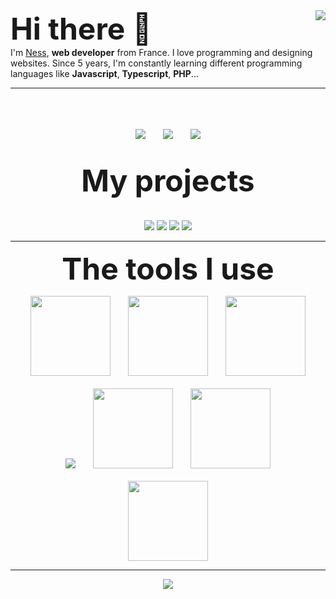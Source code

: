 
<img align="right" src="https://github-readme-stats.vercel.app/api?username=nessmc&count_private=true&show_icons=true&hide_border=true" />
<font size="10">
<b>
Hi there 👋
</b>
</font>
<br>
I'm <a href="https://nessmc.fr">Ness</a>, <b>web developer</b> from France. I love programming and designing websites. Since 5 years, I'm constantly learning different programming languages like <b>Javascript</b>, <b>Typescript</b>, <b>PHP</b>...

___

<p align="center">
	<br>
	<br>
	<br>
	<img src="http://img.shields.io/badge/Discord-%40Ness%239999-7289DA?style=for-the-badge" />
	&nbsp;&nbsp;&nbsp;&nbsp;&nbsp;
	<img src="http://img.shields.io/badge/Twiter-%40Ness40661033-1DA1F2?style=for-the-badge" />
	&nbsp;&nbsp;&nbsp;&nbsp;&nbsp;
	<img src="http://img.shields.io/badge/Instagram-%40nessmc.contact-E1306C?style=for-the-badge" />
	<br>
	<br>
	<br>
	<font size="10">
		<b>
			My projects
		</b>
	</font>
	<br>
	<br>
	<br>
	<img src="https://github-readme-stats.vercel.app/api/pin/?username=NessMC&repo=popscript&title_color=2b7489&bg_color=181a1b&text_color=fffefe" />
	<img src="https://github-readme-stats.vercel.app/api/pin/?username=Objective-HTML&repo=objective-html&title_color=f1e05a&bg_color=181a1b&text_color=fffefe" />
	<img src="https://github-readme-stats.vercel.app/api/pin/?username=NessMC&repo=css-framework&title_color=f1e05a&bg_color=181a1b&text_color=fffefe" />
	<img src="https://github-readme-stats.vercel.app/api/pin/?username=NessMC&repo=javaskript&title_color=2b7489&bg_color=181a1b&text_color=fffefe" />
	
</p>

___

<p align="center">
	<font size="10">
		<b>
		The tools I use
		</b>
	</font>
</p>

<p align="center">
	<img src="https://www.split.io/wp-content/uploads/2020/03/javascript-logo.png" width="128"/>
	&nbsp;&nbsp;&nbsp;&nbsp;&nbsp;
	<img src="https://cdn.iconscout.com/icon/free/png-512/typescript-1174965.png" width="128"/>
	&nbsp;&nbsp;&nbsp;&nbsp;&nbsp;
	<img src="https://equestsolutions.net/wp-content/uploads/2014/08/php-logo.jpg" width="128" />
	<br>
	<br>
	<img src="https://fr.nuxtjs.org/logos/nuxt-emoji.png" />
	&nbsp;&nbsp;&nbsp;&nbsp;&nbsp;
	<img src="https://vuejs.org/images/logo.png" width="128" />
	&nbsp;&nbsp;&nbsp;&nbsp;&nbsp;
	<img src="https://gridsome.org/logos/only-logo.svg" width="128" />
	<br><br>
	<img src="https://git-scm.com/images/logos/downloads/Git-Icon-1788C.png" width="128" />
</p>

___

<p align="center">
	<img align="center" src="https://github-readme-stats.vercel.app/api/top-langs/?username=nessmc&hide_border=true" />
</p>
